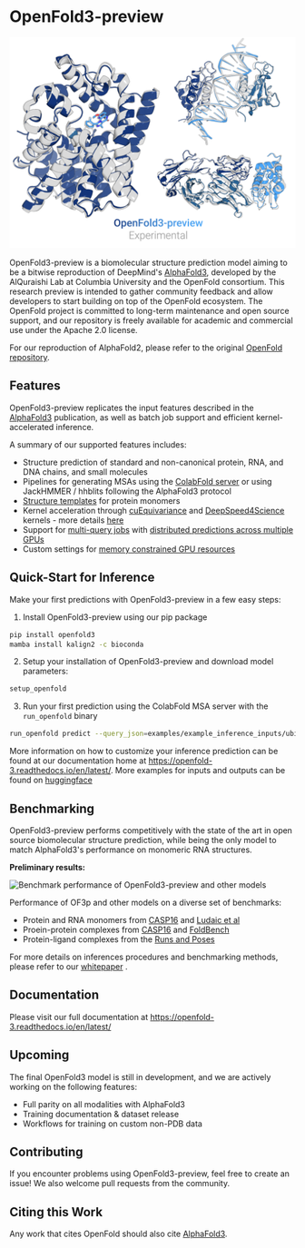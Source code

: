# OpenFold3-preview
<picture>
  <source media="(prefers-color-scheme: dark)" srcset="assets/predictions_combined_dark.png">
  <source media="(prefers-color-scheme: light)" srcset="assets/predictions_combined_light.png">
  <img alt="Comparison of OpenFold and experimental structures" src="assets/predictions_combined_light.png">
</picture>

OpenFold3-preview is a biomolecular structure prediction model aiming to be a bitwise reproduction of DeepMind's 
[AlphaFold3](https://github.com/deepmind/alphafold3), developed by the AlQuraishi Lab at Columbia University and the OpenFold consortium. This research preview is intended to gather community feedback and allow developers to start building on top of the OpenFold ecosystem. The OpenFold project is committed to long-term maintenance and open source support, and our repository is freely available for academic and commercial use under the Apache 2.0 license.

For our reproduction of AlphaFold2, please refer to the original [OpenFold repository](https://github.com/aqlaboratory/openfold).

## Features

OpenFold3-preview replicates the input features described in the [AlphaFold3](https://www.nature.com/articles/s41586-024-07487-w) publication, as well as batch job support and efficient kernel-accelerated inference.

A summary of our supported features includes:
- Structure prediction of standard and non-canonical protein, RNA, and DNA chains, and small molecules
- Pipelines for generating MSAs using the [ColabFold server](https://github.com/sokrypton/ColabFold) or using JackHMMER / hhblits following the AlphaFold3 protocol
- [Structure templates](https://openfold-3.readthedocs.io/en/latest/template_how_to.html) for protein monomers
- Kernel acceleration through [cuEquivariance](https://docs.nvidia.com/cuda/cuequivariance) and [DeepSpeed4Science](https://www.deepspeed.ai/tutorials/ds4sci_evoformerattention/) kernels - more details [here](https://openfold-3.readthedocs.io/en/latest/kernels.html)
- Support for [multi-query jobs](https://openfold-3.readthedocs.io/en/latest/input_format.html) with [distributed predictions across multiple GPUs](https://openfold-3.readthedocs.io/en/latest/inference.html#inference-run-on-multiple-gpus)
- Custom settings for [memory constrained GPU resources](https://openfold-3.readthedocs.io/en/latest/inference.html#inference-low-memory-mode)

## Quick-Start for Inference

Make your first predictions with OpenFold3-preview in a few easy steps:


1. Install OpenFold3-preview using our pip package
```bash
pip install openfold3 
mamba install kalign2 -c bioconda
```

2. Setup your installation of OpenFold3-preview and download model parameters:
```bash
setup_openfold
```

3. Run your first prediction using the ColabFold MSA server with the `run_openfold` binary

```bash
run_openfold predict --query_json=examples/example_inference_inputs/ubiquitin_query.json
```

More information on how to customize your inference prediction can be found at our documentation home at https://openfold-3.readthedocs.io/en/latest/. More examples for inputs and outputs can be found on [huggingface](https://huggingface.co/OpenFold/OpenFold3/tree/main/examples/common_examples)

## Benchmarking

OpenFold3-preview performs competitively with the state of the art in open source biomolecular structure prediction, while being the only model to match AlphaFold3's performance on monomeric RNA structures.

**Preliminary results:**

<picture>
  <source srcset="assets/combined_benchmarks.png">
  <img alt="Benchmark performance of OpenFold3-preview and other models">
</picture>

Performance of OF3p and other models on a diverse set of benchmarks:
- Protein and RNA monomers from [CASP16](https://www.biorxiv.org/content/10.1101/2025.05.06.652459v2) and [Ludaic et al](https://www.biorxiv.org/content/10.1101/2025.04.30.651414v2)
- Proein-protein complexes from [CASP16](https://www.biorxiv.org/content/10.1101/2025.05.29.656875v1) and [FoldBench](https://www.biorxiv.org/content/10.1101/2025.05.22.655600v1) 
- Protein-ligand complexes from the [Runs and Poses](https://www.biorxiv.org/content/10.1101/2025.02.03.636309v3) 

For more details on inferences procedures and benchmarking methods, please refer to our [whitepaper](assets/whitepaper.pdf) . 

## Documentation
Please visit our full documentation at https://openfold-3.readthedocs.io/en/latest/

## Upcoming
The final OpenFold3 model is still in development, and we are actively working on the following features:
- Full parity on all modalities with AlphaFold3
- Training documentation & dataset release
- Workflows for training on custom non-PDB data

## Contributing

If you encounter problems using OpenFold3-preview, feel free to create an issue! We also
welcome pull requests from the community.

## Citing this Work

Any work that cites OpenFold should also cite [AlphaFold3](https://www.nature.com/articles/s41586-024-07487-w).
